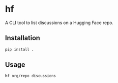 # hf

A CLI tool to list discussions on a Hugging Face repo.

## Installation

```bash
pip install .
```

## Usage

```bash
hf org/repo discussions
```

